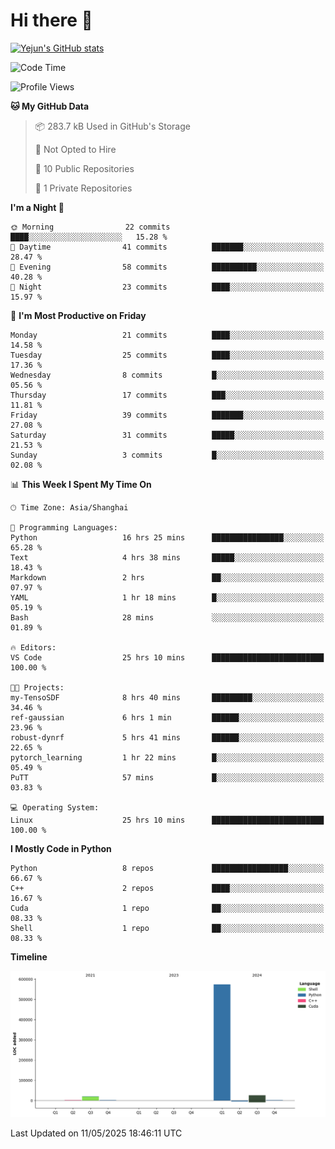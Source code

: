 # Hi there 👋


<!-- <img height="195px" src="https://github-readme-stats.vercel.app/api?username=yejun688&count_private=true&show_icons=true&hide_rank=true&title_color=0969da&bg_color=ffffff00&text_color=57606a&disable_animations=true"><img height="195px" src="https://github-readme-stats.vercel.app/api/top-langs?username=yejun688&layout=compact&title_color=0969da&bg_color=ffffff00&text_color=57606a"> -->

[![Yejun's GitHub stats](https://github-readme-stats.vercel.app/api?username=yejun688)](https://github.com/yejun688/github-readme-stats)

<!---
yejun688/yejun688 is a ✨ special ✨ repository because its `README.md` (this file) appears on your GitHub profile.
You can click the Preview link to take a look at your changes.
--->

<!--START_SECTION:waka-->
![Code Time](http://img.shields.io/badge/Code%20Time-1%2C152%20hrs%2013%20mins-blue)

![Profile Views](http://img.shields.io/badge/Profile%20Views-42-blue)

**🐱 My GitHub Data** 

> 📦 283.7 kB Used in GitHub's Storage 
 > 
> 🚫 Not Opted to Hire
 > 
> 📜 10 Public Repositories 
 > 
> 🔑 1 Private Repositories 
 > 
**I'm a Night 🦉** 

```text
🌞 Morning                22 commits          ████░░░░░░░░░░░░░░░░░░░░░   15.28 % 
🌆 Daytime                41 commits          ███████░░░░░░░░░░░░░░░░░░   28.47 % 
🌃 Evening                58 commits          ██████████░░░░░░░░░░░░░░░   40.28 % 
🌙 Night                  23 commits          ████░░░░░░░░░░░░░░░░░░░░░   15.97 % 
```
📅 **I'm Most Productive on Friday** 

```text
Monday                   21 commits          ████░░░░░░░░░░░░░░░░░░░░░   14.58 % 
Tuesday                  25 commits          ████░░░░░░░░░░░░░░░░░░░░░   17.36 % 
Wednesday                8 commits           █░░░░░░░░░░░░░░░░░░░░░░░░   05.56 % 
Thursday                 17 commits          ███░░░░░░░░░░░░░░░░░░░░░░   11.81 % 
Friday                   39 commits          ███████░░░░░░░░░░░░░░░░░░   27.08 % 
Saturday                 31 commits          █████░░░░░░░░░░░░░░░░░░░░   21.53 % 
Sunday                   3 commits           █░░░░░░░░░░░░░░░░░░░░░░░░   02.08 % 
```


📊 **This Week I Spent My Time On** 

```text
🕑︎ Time Zone: Asia/Shanghai

💬 Programming Languages: 
Python                   16 hrs 25 mins      ████████████████░░░░░░░░░   65.28 % 
Text                     4 hrs 38 mins       █████░░░░░░░░░░░░░░░░░░░░   18.43 % 
Markdown                 2 hrs               ██░░░░░░░░░░░░░░░░░░░░░░░   07.97 % 
YAML                     1 hr 18 mins        █░░░░░░░░░░░░░░░░░░░░░░░░   05.19 % 
Bash                     28 mins             ░░░░░░░░░░░░░░░░░░░░░░░░░   01.89 % 

🔥 Editors: 
VS Code                  25 hrs 10 mins      █████████████████████████   100.00 % 

🐱‍💻 Projects: 
my-TensoSDF              8 hrs 40 mins       █████████░░░░░░░░░░░░░░░░   34.46 % 
ref-gaussian             6 hrs 1 min         ██████░░░░░░░░░░░░░░░░░░░   23.96 % 
robust-dynrf             5 hrs 41 mins       ██████░░░░░░░░░░░░░░░░░░░   22.65 % 
pytorch_learning         1 hr 22 mins        █░░░░░░░░░░░░░░░░░░░░░░░░   05.49 % 
PuTT                     57 mins             █░░░░░░░░░░░░░░░░░░░░░░░░   03.83 % 

💻 Operating System: 
Linux                    25 hrs 10 mins      █████████████████████████   100.00 % 
```

**I Mostly Code in Python** 

```text
Python                   8 repos             █████████████████░░░░░░░░   66.67 % 
C++                      2 repos             ████░░░░░░░░░░░░░░░░░░░░░   16.67 % 
Cuda                     1 repo              ██░░░░░░░░░░░░░░░░░░░░░░░   08.33 % 
Shell                    1 repo              ██░░░░░░░░░░░░░░░░░░░░░░░   08.33 % 
```



**Timeline**

![Lines of Code chart](https://raw.githubusercontent.com/yejun688/yejun688/main/assets/bar_graph.png)


 Last Updated on 11/05/2025 18:46:11 UTC
<!--END_SECTION:waka-->
